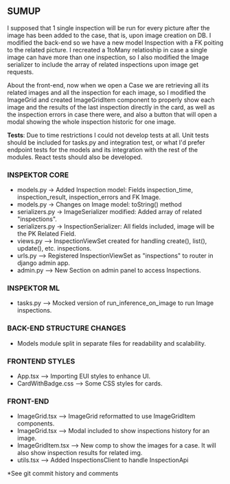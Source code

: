 ## SUMUP
I supposed that 1 single inspection will be run for every pìcture after the image has been added to the case, that is, upon image creation on DB. I modified the back-end so we have a new model Inspection with a FK poiting to the related picture. I recreated a 1toMany relatioship in case a single image can have more than one inspection, so I also modified the Image serializer to include the array of related inspections upon image get requests.

About the front-end, now when we open a Case we are retrieving all its related images and all the inspection for each image, so I modified the ImageGrid and created ImageGridItem component to properly show each image and the results of the last inspection directly in the card, as well as the inspection errors in case there were, and also a button that will open a modal showing the whole inspection historic for one image.

<b>Tests</b>: Due to time restrictions I could not develop tests at all. Unit tests should be included for tasks.py and integration test, or what I'd prefer endpoint tests for the models and its integration with the rest of the modules. React tests should also be developed.

### INSPEKTOR CORE
+ models.py -> Added Inspection model: Fields inspection_time, inspection_result, inspection_errors and FK Image.
+ models.py -> Changes on Image model: toString() method
+ serializers.py -> ImageSerializer modified: Added array of related "inspections".
+ serializers.py -> InspectionSerializer: All fields included, image will be the PK Related Field.
+ views.py --> InspectionViewSet created for handling create(), list(), update(), etc. inspections.
+ urls.py --> Registered InspectionViewSet as "inspections" to router in django admin app.
+ admin.py --> New Section on admin panel to access Inspections.

### INSPEKTOR ML
+ tasks.py --> Mocked version of run_inference_on_image to run Image inspections.

### BACK-END STRUCTURE CHANGES
+ Models module split in separate files for readability and scalability.

### FRONTEND STYLES
+ App.tsx --> Importing EUI styles to enhance UI.
+ CardWithBadge.css --> Some CSS styles for cards.

### FRONT-END
+ ImageGrid.tsx --> ImageGrid reformatted to use ImageGridItem components.
+ ImageGrid.tsx --> Modal included to show inspections history for an image.
+ ImageGridItem.tsx --> New comp to show the images for a case. It will also show inspection results for related img.
+ utils.tsx --> Added InspectionsClient to handle InspectionApi


*See git commit history and comments</sub>
